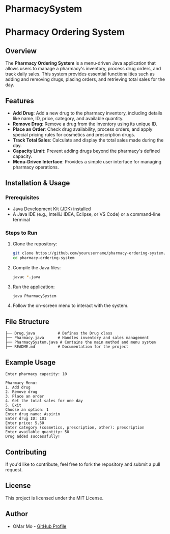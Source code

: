 # PharmacySystem
# Pharmacy Ordering System

## Overview
The **Pharmacy Ordering System** is a menu-driven Java application that allows users to manage a pharmacy's inventory, process drug orders, and track daily sales. This system provides essential functionalities such as adding and removing drugs, placing orders, and retrieving total sales for the day.

## Features
- **Add Drug**: Add a new drug to the pharmacy inventory, including details like name, ID, price, category, and available quantity.
- **Remove Drug**: Remove a drug from the inventory using its unique ID.
- **Place an Order**: Check drug availability, process orders, and apply special pricing rules for cosmetics and prescription drugs.
- **Track Total Sales**: Calculate and display the total sales made during the day.
- **Capacity Limit**: Prevent adding drugs beyond the pharmacy's defined capacity.
- **Menu-Driven Interface**: Provides a simple user interface for managing pharmacy operations.

## Installation & Usage
### Prerequisites
- Java Development Kit (JDK) installed
- A Java IDE (e.g., IntelliJ IDEA, Eclipse, or VS Code) or a command-line terminal

### Steps to Run
1. Clone the repository:
   ```sh
   git clone https://github.com/yourusername/pharmacy-ordering-system.git
   cd pharmacy-ordering-system
   ```
2. Compile the Java files:
   ```sh
   javac *.java
   ```
3. Run the application:
   ```sh
   java PharmacySystem
   ```
4. Follow the on-screen menu to interact with the system.

## File Structure
```
├── Drug.java          # Defines the Drug class
├── Pharmacy.java      # Handles inventory and sales management
├── PharmacySystem.java # Contains the main method and menu system
├── README.md          # Documentation for the project
```

## Example Usage
```
Enter pharmacy capacity: 10

Pharmacy Menu:
1. Add drug
2. Remove drug
3. Place an order
4. Get the total sales for one day
5. Exit
Choose an option: 1
Enter drug name: Aspirin
Enter drug ID: 101
Enter price: 5.50
Enter category (cosmetics, prescription, other): prescription
Enter available quantity: 50
Drug added successfully!
```

## Contributing
If you'd like to contribute, feel free to fork the repository and submit a pull request.

## License
This project is licensed under the MIT License.

## Author
- OMar Mo - [GitHub Profile](https://github.com/OMar01010M)

